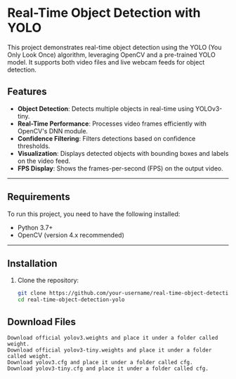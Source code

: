 # Real-Time Object Detection with YOLO

This project demonstrates real-time object detection using the YOLO (You Only Look Once) algorithm, leveraging OpenCV and a pre-trained YOLO model. It supports both video files and live webcam feeds for object detection.

## Features

- **Object Detection**: Detects multiple objects in real-time using YOLOv3-tiny.
- **Real-Time Performance**: Processes video frames efficiently with OpenCV's DNN module.
- **Confidence Filtering**: Filters detections based on confidence thresholds.
- **Visualization**: Displays detected objects with bounding boxes and labels on the video feed.
- **FPS Display**: Shows the frames-per-second (FPS) on the output video.

---

## Requirements

To run this project, you need to have the following installed:

- Python 3.7+
- OpenCV (version 4.x recommended)

---

## Installation

1. Clone the repository:
   ```bash
   git clone https://github.com/your-username/real-time-object-detection-yolo.git
   cd real-time-object-detection-yolo
   ```

## Download Files

    Download official yolov3.weights and place it under a folder called weight.
    Download official yolov3-tiny.weights and place it under a folder called weight.
    Download yolov3.cfg and place it under a folder called cfg.
    Download yolov3-tiny.cfg and place it under a folder called cfg.
